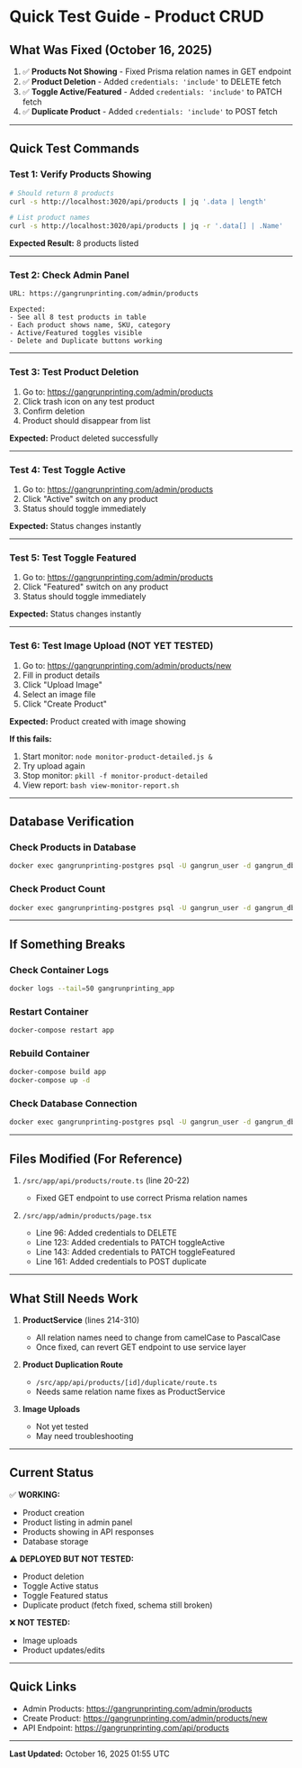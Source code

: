 # Quick Test Guide - Product CRUD

## What Was Fixed (October 16, 2025)

1. ✅ **Products Not Showing** - Fixed Prisma relation names in GET endpoint
2. ✅ **Product Deletion** - Added `credentials: 'include'` to DELETE fetch
3. ✅ **Toggle Active/Featured** - Added `credentials: 'include'` to PATCH fetch
4. ✅ **Duplicate Product** - Added `credentials: 'include'` to POST fetch

---

## Quick Test Commands

### Test 1: Verify Products Showing

```bash
# Should return 8 products
curl -s http://localhost:3020/api/products | jq '.data | length'

# List product names
curl -s http://localhost:3020/api/products | jq -r '.data[] | .Name'
```

**Expected Result:** 8 products listed

---

### Test 2: Check Admin Panel

```
URL: https://gangrunprinting.com/admin/products

Expected:
- See all 8 test products in table
- Each product shows name, SKU, category
- Active/Featured toggles visible
- Delete and Duplicate buttons working
```

---

### Test 3: Test Product Deletion

1. Go to: https://gangrunprinting.com/admin/products
2. Click trash icon on any test product
3. Confirm deletion
4. Product should disappear from list

**Expected:** Product deleted successfully

---

### Test 4: Test Toggle Active

1. Go to: https://gangrunprinting.com/admin/products
2. Click "Active" switch on any product
3. Status should toggle immediately

**Expected:** Status changes instantly

---

### Test 5: Test Toggle Featured

1. Go to: https://gangrunprinting.com/admin/products
2. Click "Featured" switch on any product
3. Status should toggle immediately

**Expected:** Status changes instantly

---

### Test 6: Test Image Upload (NOT YET TESTED)

1. Go to: https://gangrunprinting.com/admin/products/new
2. Fill in product details
3. Click "Upload Image"
4. Select an image file
5. Click "Create Product"

**Expected:** Product created with image showing

**If this fails:**

1. Start monitor: `node monitor-product-detailed.js &`
2. Try upload again
3. Stop monitor: `pkill -f monitor-product-detailed`
4. View report: `bash view-monitor-report.sh`

---

## Database Verification

### Check Products in Database

```bash
docker exec gangrunprinting-postgres psql -U gangrun_user -d gangrun_db -c "SELECT id, name, sku, \"createdAt\", \"isActive\" FROM \"Product\" ORDER BY \"createdAt\" DESC LIMIT 10;"
```

### Check Product Count

```bash
docker exec gangrunprinting-postgres psql -U gangrun_user -d gangrun_db -c "SELECT COUNT(*) FROM \"Product\";"
```

---

## If Something Breaks

### Check Container Logs

```bash
docker logs --tail=50 gangrunprinting_app
```

### Restart Container

```bash
docker-compose restart app
```

### Rebuild Container

```bash
docker-compose build app
docker-compose up -d
```

### Check Database Connection

```bash
docker exec gangrunprinting-postgres psql -U gangrun_user -d gangrun_db -c "SELECT version();"
```

---

## Files Modified (For Reference)

1. `/src/app/api/products/route.ts` (line 20-22)
   - Fixed GET endpoint to use correct Prisma relation names

2. `/src/app/admin/products/page.tsx`
   - Line 96: Added credentials to DELETE
   - Line 123: Added credentials to PATCH toggleActive
   - Line 143: Added credentials to PATCH toggleFeatured
   - Line 161: Added credentials to POST duplicate

---

## What Still Needs Work

1. **ProductService** (lines 214-310)
   - All relation names need to change from camelCase to PascalCase
   - Once fixed, can revert GET endpoint to use service layer

2. **Product Duplication Route**
   - `/src/app/api/products/[id]/duplicate/route.ts`
   - Needs same relation name fixes as ProductService

3. **Image Uploads**
   - Not yet tested
   - May need troubleshooting

---

## Current Status

✅ **WORKING:**

- Product creation
- Product listing in admin panel
- Products showing in API responses
- Database storage

⚠️ **DEPLOYED BUT NOT TESTED:**

- Product deletion
- Toggle Active status
- Toggle Featured status
- Duplicate product (fetch fixed, schema still broken)

❌ **NOT TESTED:**

- Image uploads
- Product updates/edits

---

## Quick Links

- Admin Products: https://gangrunprinting.com/admin/products
- Create Product: https://gangrunprinting.com/admin/products/new
- API Endpoint: https://gangrunprinting.com/api/products

---

**Last Updated:** October 16, 2025 01:55 UTC
